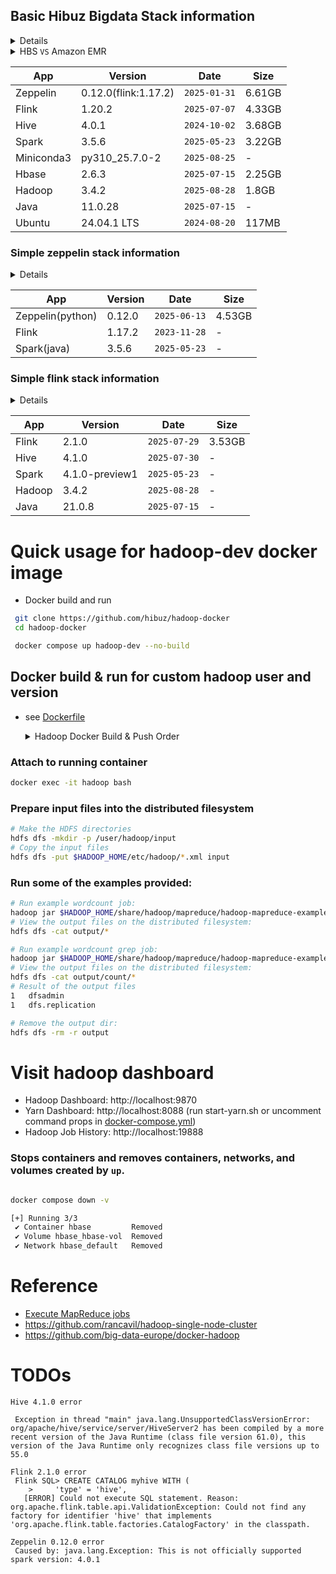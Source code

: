 ## Basic Hibuz Bigdata Stack information
<details><summary>Details</summary>

  ``` bash
  # run
  cd hadoop-docker/zeppelin
  docker compose up --no-build

  # attach
  docker exec -it zeppelin bash

  # ls
  hadoop@efa0809b5859:~$ ls -al ~/
  drwxr-xr-x 1 hadoop hadoop 4096 Sep 21 01:27 zeppelin-0.12.0
  drwxr-xr-x 1 hadoop hadoop 4096 Nov 13  2023 flink-1.17.2
  drwxr-xr-x 1 hadoop hadoop 4096 Sep 19 06:47 hive-4.0.1
  drwxr-xr-x 1 hadoop hadoop 4096 Sep 19 06:47 spark-3.5.6
  drwxr-xr-x 1 hadoop hadoop 4096 Sep 19 06:24 hbase-2.6.3
  drwxr-xr-x 1 hadoop hadoop 4096 Sep 21 01:27 hadoop-3.4.2
  ```
</details>

<details>
<summary>HBS <code>VS</code> Amazon EMR</summary>
<strong>릴리스 정보</strong>
<ul>
  <li>Hibuz`s HBS(0.12.0) <code>2025-09-20</code></li>
  <li>Amazon EMR(7.10.0) <code>2025-08-15</code></li>
</ul>

<strong>EMR 버전 정보</strong>
<ul>
  <li>Zeppelin: 0.11.1</li>
  <li>Flink: 1.20.0-amzn-4</li>
  <li>Hive: 3.1.3-amzn-19</li>
  <li>Spark: 3.5.5-amzn-1</li>
  <li>HBase: 2.6.2-amzn-1</li>
  <li>Hadoop: 3.4.1-amzn-2</li>
  <li>Python: 3.9, 3.11</li>
</ul>
</details>

| App        | Version              | Date         | Size   |
| ---------- | -------------------- | ------------ | ------ |
| Zeppelin   | 0.12.0(flink:1.17.2) | `2025-01-31` | 6.61GB |
| Flink      | 1.20.2               | `2025-07-07` | 4.33GB |
| Hive       | 4.0.1                | `2024-10-02` | 3.68GB |
| Spark      | 3.5.6                | `2025-05-23` | 3.22GB |
| Miniconda3 | py310_25.7.0-2       | `2025-08-25` | -      |
| Hbase      | 2.6.3                | `2025-07-15` | 2.25GB |
| Hadoop     | 3.4.2                | `2025-08-28` | 1.8GB  |
| Java       | 11.0.28              | `2025-07-15` | -      |
| Ubuntu     | 24.04.1 LTS          | `2024-08-20` | 117MB  |

### Simple zeppelin stack information
<details><summary>Details</summary>

  ``` bash
  # run
  docker run --rm -it -p 8083:8083 -p 9995:9995 -p 18080:18080 --name zeppelin-tmp hibuz/zeppelin-dev:simple
  # ls
  docker exec -it zeppelin ls -al /home/hadoop
  drwxr-xr-x  1 hadoop hadoop 4096 Sep 21 01:23 zeppelin-0.12.0
  drwxr-xr-x  1 hadoop hadoop 4096 Nov 13  2023 flink-1.17.2
  drwxr-xr-x 13 hadoop hadoop 4096 May 23 06:49 spark-3.5.6
  ```
</details>

| App              | Version | Date         | Size   |
| ---------------- | ------- | ------------ | ------ |
| Zeppelin(python) | 0.12.0  | `2025-06-13` | 4.53GB |
| Flink            | 1.17.2  | `2023-11-28` | -      |
| Spark(java)      | 3.5.6   | `2025-05-23` | -      |

### Simple flink stack information
<details><summary>Details</summary>

  ``` bash
  # run
  docker run --rm -it -p 8083:8083 --name flink-tmp hibuz/flink-dev:simple

  # ls
  docker exec -it flink-tmp ls -al /home/hadoop
  drwxr-xr-x 1 hadoop hadoop 4096 Jul 21 12:58 flink-2.1.0
  drwxr-xr-x 1 hadoop hadoop 4096 Sep 21 00:39 hive-4.1.0
  drwxr-xr-x 1 hadoop hadoop 4096 Jul  8 10:57 spark-4.1.0-preview1
  drwxr-xr-x 1 hadoop hadoop 4096 Sep 21 00:48 hadoop-3.4.2
  ```
</details>

| App        | Version        | Date         | Size   |
| ---------- | -------------- | ------------ | ------ |
| Flink      | 2.1.0          | `2025-07-29` | 3.53GB |
| Hive       | 4.1.0          | `2025-07-30` | -      |
| Spark      | 4.1.0-preview1 | `2025-05-23` | -      |
| Hadoop     | 3.4.2          | `2025-08-28` | -      |
| Java       | 21.0.8         | `2025-07-15` | -      |

# Quick usage for hadoop-dev docker image
- Docker build and run
``` bash
 git clone https://github.com/hibuz/hadoop-docker
 cd hadoop-docker

 docker compose up hadoop-dev --no-build
```

## Docker build & run for custom hadoop user and version
- see [Dockerfile](Dockerfile)
  <details><summary>Hadoop Docker Build & Push Order</summary>

  ``` bash
  # hadoop
  hadoop-docker$ docker build -t hibuz/hadoop-dev .
  # hbase|spark|hive|flink
  hadoop-docker/(hbase|spark|hive|flink)$ docker compose up --build
  # flink-base for zeppelin
  hadoop-docker/zeppelin$ docker compose build flink-base
  # zeppelin
  hadoop-docker/zeppelin$ docker compose up --build


  # docker taagging & push
  docker tag hibuz/hadoop-dev hibuz/hadoop-dev:3.x.x
  docker push hibuz/hadoop-dev
  docker push hibuz/hadoop-dev:3.x.x
  ```
  </details>


### Attach to running container
``` bash
docker exec -it hadoop bash
```

### Prepare input files into the distributed filesystem
``` bash
# Make the HDFS directories
hdfs dfs -mkdir -p /user/hadoop/input
# Copy the input files
hdfs dfs -put $HADOOP_HOME/etc/hadoop/*.xml input
```

### Run some of the examples provided:
``` bash
# Run example wordcount job:
hadoop jar $HADOOP_HOME/share/hadoop/mapreduce/hadoop-mapreduce-examples-*.jar wordcount input output
# View the output files on the distributed filesystem:
hdfs dfs -cat output/*

# Run example wordcount grep job:
hadoop jar $HADOOP_HOME/share/hadoop/mapreduce/hadoop-mapreduce-examples-*.jar grep input output/count 'dfs[a-z.]+'
# View the output files on the distributed filesystem:
hdfs dfs -cat output/count/*
# Result of the output files 
1	dfsadmin
1	dfs.replication

# Remove the output dir:
hdfs dfs -rm -r output
```

# Visit hadoop dashboard
- Hadoop Dashboard: http://localhost:9870
- Yarn Dashboard: http://localhost:8088 (run start-yarn.sh or uncomment command props in [docker-compose.yml](docker-compose.yml))
- Hadoop Job History: http://localhost:19888

### Stops containers and removes containers, networks, and volumes created by `up`.
``` bash

docker compose down -v

[+] Running 3/3
 ✔ Container hbase         Removed
 ✔ Volume hbase_hbase-vol  Removed
 ✔ Network hbase_default   Removed
```

# Reference
- [Execute MapReduce jobs](https://hadoop.apache.org/docs/stable/hadoop-project-dist/hadoop-common/SingleCluster.html#Execution)
- https://github.com/rancavil/hadoop-single-node-cluster
- https://github.com/big-data-europe/docker-hadoop

# TODOs
```
Hive 4.1.0 error

 Exception in thread "main" java.lang.UnsupportedClassVersionError: org/apache/hive/service/server/HiveServer2 has been compiled by a more recent version of the Java Runtime (class file version 61.0), this version of the Java Runtime only recognizes class file versions up to 55.0

Flink 2.1.0 error
 Flink SQL> CREATE CATALOG myhive WITH (
    >     'type' = 'hive',
   [ERROR] Could not execute SQL statement. Reason: org.apache.flink.table.api.ValidationException: Could not find any factory for identifier 'hive' that implements 'org.apache.flink.table.factories.CatalogFactory' in the classpath.

Zeppelin 0.12.0 error
 Caused by: java.lang.Exception: This is not officially supported spark version: 4.0.1 
```